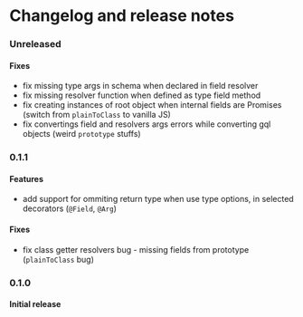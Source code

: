 # Changelog and release notes

### Unreleased
#### Fixes
- fix missing type args in schema when declared in field resolver
- fix missing resolver function when defined as type field method
- fix creating instances of root object when internal fields are Promises (switch from `plainToClass` to vanilla JS)
- fix convertings field and resolvers args errors while converting gql objects (weird `prototype` stuffs)

### 0.1.1
#### Features
- add support for ommiting return type when use type options, in selected decorators (`@Field`, `@Arg`)

#### Fixes
- fix class getter resolvers bug - missing fields from prototype (`plainToClass` bug)

### 0.1.0
#### Initial release